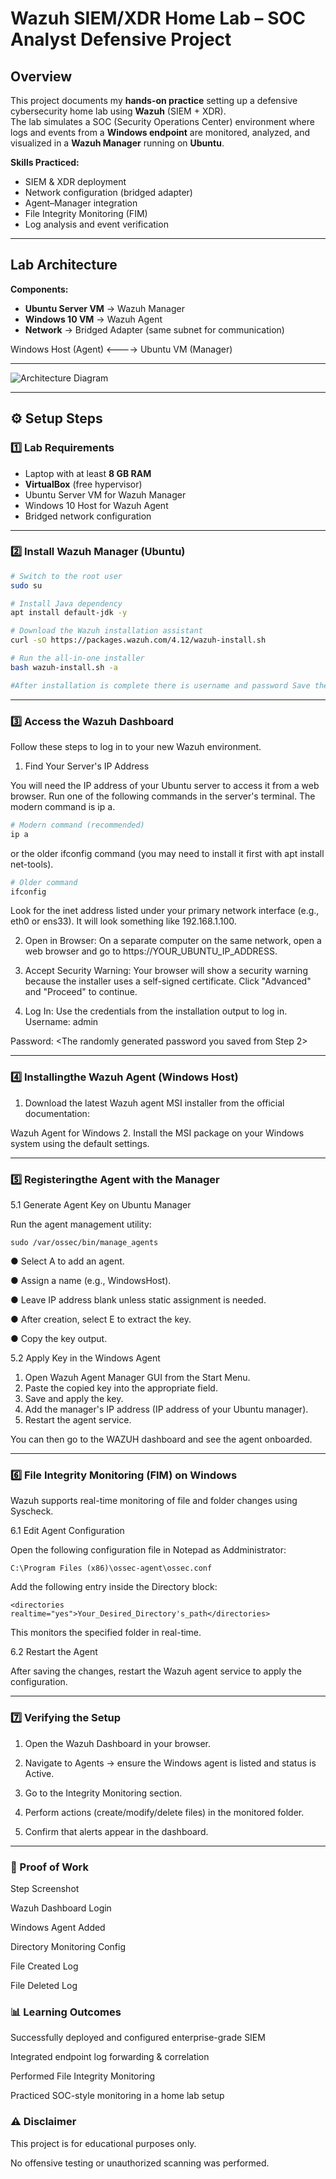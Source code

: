 # Wazuh SIEM/XDR Home Lab – SOC Analyst Defensive Project

## Overview
This project documents my **hands-on practice** setting up a defensive cybersecurity home lab using **Wazuh** (SIEM + XDR).  
The lab simulates a SOC (Security Operations Center) environment where logs and events from a **Windows endpoint** are monitored, analyzed, and visualized in a **Wazuh Manager** running on **Ubuntu**.

**Skills Practiced:**
- SIEM & XDR deployment
- Network configuration (bridged adapter)
- Agent–Manager integration
- File Integrity Monitoring (FIM)
- Log analysis and event verification

---

## Lab Architecture

**Components:**
- **Ubuntu Server VM** → Wazuh Manager
- **Windows 10 VM** → Wazuh Agent
- **Network** → Bridged Adapter (same subnet for communication)

Windows Host (Agent) <----> Ubuntu VM (Manager)

---


![Architecture Diagram](Proof/architecture_diagram.png)

---

## ⚙ Setup Steps

### 1️⃣ Lab Requirements
- Laptop with at least **8 GB RAM**
- **VirtualBox** (free hypervisor)
- Ubuntu Server VM for Wazuh Manager
- Windows 10 Host for Wazuh Agent
- Bridged network configuration

---

### 2️⃣ Install Wazuh Manager (Ubuntu)
```bash
# Switch to the root user
sudo su

# Install Java dependency
apt install default-jdk -y

# Download the Wazuh installation assistant
curl -sO https://packages.wazuh.com/4.12/wazuh-install.sh

# Run the all-in-one installer
bash wazuh-install.sh -a

#After installation is complete there is username and password Save the Login Password for login

```
---
### 3️⃣ Access the Wazuh Dashboard
Follow these steps to log in to your new Wazuh environment.

1. Find Your Server's IP Address

You will need the IP address of your Ubuntu server to access it from a web browser. Run one of the following commands in the server's terminal. The modern command is ip a.

```Bash
# Modern command (recommended)
ip a
```
or the older ifconfig command (you may need to install it first with apt install net-tools).
```Bash
# Older command
ifconfig
```
Look for the inet address listed under your primary network interface (e.g., eth0 or ens33). It will look something like 192.168.1.100.

2. Open in Browser: On a separate computer on the same network, open a web browser and go to https://YOUR_UBUNTU_IP_ADDRESS.

3. Accept Security Warning: Your browser will show a security warning because the installer uses a self-signed certificate. Click "Advanced" and "Proceed" to continue.

4. Log In: Use the credentials from the installation output to log in.
Username: admin

  Password: <The randomly generated password you saved from Step 2>

---
### 4️⃣ Installingthe Wazuh Agent (Windows Host)
1. Download the latest Wazuh agent MSI installer from the official documentation:

Wazuh Agent for Windows
2. Install the MSI package on your Windows system using the default settings.

---
### 5️⃣ Registeringthe Agent with the Manager

5.1 Generate Agent Key on Ubuntu Manager

Run the agent management utility:
```
sudo /var/ossec/bin/manage_agents
```
● Select A to add an agent.

● Assign a name (e.g., WindowsHost).

● Leave IP address blank unless static assignment is needed.

● After creation, select E to extract the key.

● Copy the key output.

5.2 Apply Key in the Windows Agent

1. Open Wazuh Agent Manager GUI from the Start Menu.
2. Paste the copied key into the appropriate field.
3. Save and apply the key.
4. Add the manager's IP address (IP address of your Ubuntu manager).
5. Restart the agent service.

You can then go to the WAZUH dashboard and see the agent onboarded.

---
### 6️⃣ File Integrity Monitoring (FIM) on Windows

Wazuh supports real-time monitoring of file and folder changes using Syscheck.

6.1 Edit Agent Configuration

Open the following configuration file in Notepad as Addministrator:
```
C:\Program Files (x86)\ossec-agent\ossec.conf
```
Add the following entry inside the Directory block:
```
<directories realtime="yes">Your_Desired_Directory's_path</directories>
```
This monitors the specified folder in real-time.

6.2 Restart the Agent

After saving the changes, restart the Wazuh agent service to apply the configuration.

---
### 7️⃣ Verifying the Setup

1. Open the Wazuh Dashboard in your browser.

2. Navigate to Agents → ensure the Windows agent is listed and status is Active.

3. Go to the Integrity Monitoring section.

4. Perform actions (create/modify/delete files) in the monitored folder.

5. Confirm that alerts appear in the dashboard.

---
### 📸 Proof of Work
Step	Screenshot

Wazuh Dashboard Login	

Windows Agent Added	

Directory Monitoring Config	

File Created Log	

File Deleted Log	

### 📊 Learning Outcomes

Successfully deployed and configured enterprise-grade SIEM

Integrated endpoint log forwarding & correlation

Performed File Integrity Monitoring

Practiced SOC-style monitoring in a home lab setup

### ⚠ Disclaimer
This project is for educational purposes only.

No offensive testing or unauthorized scanning was performed.
